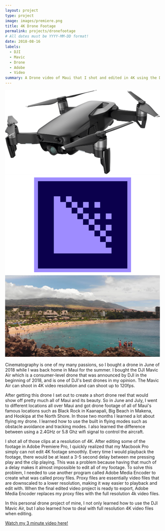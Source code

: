 ```yaml
---
layout: project
type: project
image: images/premiere.png
title: 4K Drone Footage
permalink: projects/dronefootage
# All dates must be YYYY-MM-DD format!
date: 2018-08-16
labels:
  - DJI
  - Mavic
  - Drone
  - Adobe
  - Video
summary: A Drone video of Maui that I shot and edited in 4K using the DJI Mavic Air and Adobe Premiere Pro. I also used Adobe Media Encoder to create proxy files.
---
```


<img class="ui medium right floated rounded image" src="../images/mavic-air.png">
<img class="ui medium right floated rounded image" src="../images/encoder.png">
<img class="ui medium right floated rounded image" src="../images/blackrock.png">

Cinematography is one of my many passions, so I bought a drone in June of 2018 while I was back home in Maui for the summer. I bought the DJI Mavic Air which is a consumer-level drone that was announced by DJI in the beginning of 2018, and is one of DJI's best drones in my opinion. The Mavic Air can shoot in 4K video resolution and can shoot up to 120fps. 

After getting this drone I set out to create a short drone reel that would show off pretty much all of Maui and its beauty. So in June and July, I went to different locations all over Maui and got drone footage of all of Maui's famous locations such as Black Rock in Kaanapali, Big Beach in Makena, and Hookipa at the North Shore. In those two months I learned a lot about flying my drone. I learned how to use the built in flying modes such as obstacle avoidance and tracking modes. I also learned the difference between using a 2.4GHz or 5.8 Ghz wifi signal to control the aircraft. 

I shot all of those clips at a resolution of 4K. After editing some of the footage in Adobe Premiere Pro, I quickly realized that my Macbook Pro simply can not edit 4K footage smoothly. Every time I would playback the footage, there would be at least a 3-5 second delay between me pressing play and the clip playing. This was a problem because having that much of a delay makes it almost impossible to edit all of my footage. To solve this problem, I needed to use another program called Adobe Media Encoder to create what was called proxy files. Proxy files are essentially video files that are downscaled to a lower resolution, making it way easier to playback and edit with. When the final edited video project is ready to export, Adobe Media Encoder replaces my proxy files with the full resolution 4k video files. 

In this personal drone project of mine, I not only learned how to use the DJI Mavic Air, but I also learned how to deal with full resolution 4K video files when editing. 
 
<a href="https://www.youtube.com/watch?v=lgoOUKRvinc"><i class="large youtube icon"></i>Watch my 3 minute video here!</a>
